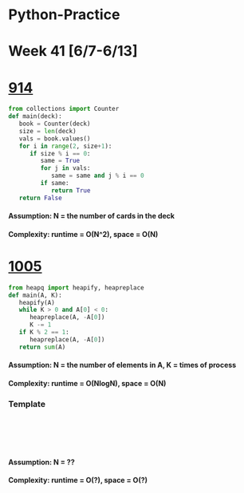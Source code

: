 # Python-Practice

# Week 41 [6/7-6/13]

# [914](https://leetcode.com/problems/x-of-a-kind-in-a-deck-of-cards/)
```python
from collections import Counter
def main(deck):
   book = Counter(deck)
   size = len(deck)
   vals = book.values()
   for i in range(2, size+1):
      if size % i == 0:
         same = True
         for j in vals:
            same = same and j % i == 0
         if same:
            return True
   return False
```
#### Assumption: N = the number of cards in the deck
#### Complexity: runtime = O(N^2), space = O(N)

# [1005](https://leetcode.com/problems/maximize-sum-of-array-after-k-negations/)
```python
from heapq import heapify, heapreplace
def main(A, K):
   heapify(A)
   while K > 0 and A[0] < 0:
      heapreplace(A, -A[0])
      K -= 1
   if K % 2 == 1:
      heapreplace(A, -A[0])
   return sum(A)
```
#### Assumption: N = the number of elements in A, K = times of process
#### Complexity: runtime = O(NlogN), space = O(N)

### Template
# []()
```sql
```

# []()
```python
```
#### Assumption: N = ??
#### Complexity: runtime = O(?), space = O(?)